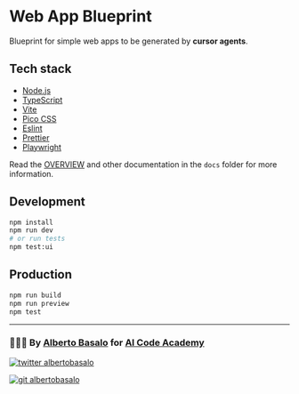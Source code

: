 # Web App Blueprint

Blueprint for simple web apps to be generated by **cursor agents**.

## Tech stack

- [Node.js](https://nodejs.org/en)
- [TypeScript](https://www.typescriptlang.org/)
- [Vite](https://vitejs.dev/)
- [Pico CSS](https://picocss.com/)
- [Eslint](https://eslint.org/)
- [Prettier](https://prettier.io/)
- [Playwright](https://playwright.dev/)

Read the [OVERVIEW](docs/OVERVIEW.md) and other documentation in the `docs` folder for more information.

## Development

```bash
npm install
npm run dev
# or run tests
npm test:ui
```

## Production

```bash
npm run build
npm run preview
npm test
```

---

<footer>

  <h3>🧑🏼‍💻 By <a href="https://albertobasalo.dev" target="blank">Alberto Basalo</a> for <a href="https://aicode.academy" target="blank">AI Code Academy</a></h3>
  <p>
    <a href="https://twitter.com/albertobasalo" target="blank">
      <img src="https://img.shields.io/twitter/follow/albertobasalo?logo=twitter&style=for-the-badge" alt="twitter albertobasalo" />
    </a>
  </p>
  <p>
    <a href="https://github.com/albertobasalo" target="blank">
      <img 
        src="https://img.shields.io/github/followers/albertobasalo?logo=github&label=profile albertobasalo&style=for-the-badge" alt="git albertobasalo" />
    </a>
  </p>
</footer>
